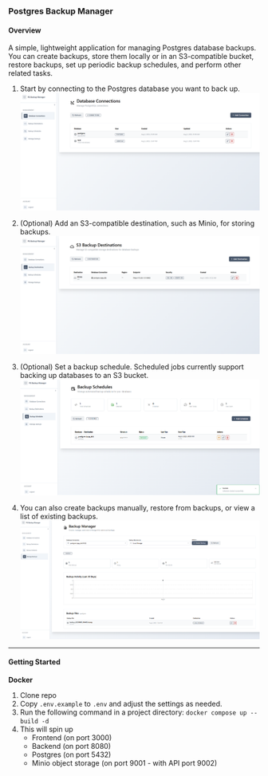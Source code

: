 ### Postgres Backup Manager

#### Overview
A simple, lightweight application for managing Postgres database backups. You can create backups, store them locally or in an S3-compatible bucket, restore backups, set up periodic backup schedules, and perform other related tasks.

1. Start by connecting to the Postgres database you want to back up.  
   ![Connect to Database](imgs/img1.png)

2. (Optional) Add an S3-compatible destination, such as Minio, for storing backups.  
   ![Add S3 Destination](imgs/img2.png)

3. (Optional) Set a backup schedule. Scheduled jobs currently support backing up databases to an S3 bucket.  
   ![Set Backup Schedule](imgs/img3.png)

4. You can also create backups manually, restore from backups, or view a list of existing backups.  
   ![Manage Backups](imgs/img4.png)

---

#### Getting Started

**Docker**

1. Clone repo
2. Copy `.env.example` to `.env` and adjust the settings as needed.
3. Run the following command in a project directory:
   ```docker compose up --build -d```
4. This will spin up 
   - Frontend (on port 3000)
   - Backend (on port 8080)
   - Postgres (on port 5432)
   - Minio object storage (on port 9001 - with API port 9002)
